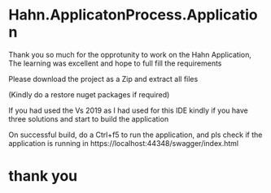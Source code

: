 # Hahn.ApplicatonProcess.Application

Thank you so much for the opprotunity to work on the Hahn Application, The learning was excellent and hope to full fill the requirements

Please download the project as a Zip and extract all files

(Kindly do a restore nuget packages if required)

If you had used the Vs 2019 as I had used for this IDE kindly if you have three solutions and start to build the application

On successful build, do a Ctrl+f5 to run the application, and pls check if the application is running in https://localhost:44348/swagger/index.html

# thank you
